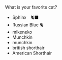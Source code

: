 What is your favorite cat?
- Sphinx　🐈‍⬛
- Russian Blue 🐈
- mikeneko
- Munchkin
- munchkin
- british shorthair
- American Shorthair


